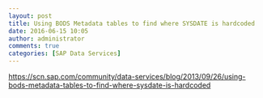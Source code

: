 ```yaml
---
layout: post
title: Using BODS Metadata tables to find where SYSDATE is hardcoded
date: 2016-06-15 10:05
author: administrator
comments: true
categories: [SAP Data Services]
---
```

<a href="https://scn.sap.com/community/data-services/blog/2013/09/26/using-bods-metadata-tables-to-find-where-sysdate-is-hardcoded">https://scn.sap.com/community/data-services/blog/2013/09/26/using-bods-metadata-tables-to-find-where-sysdate-is-hardcoded</a>
